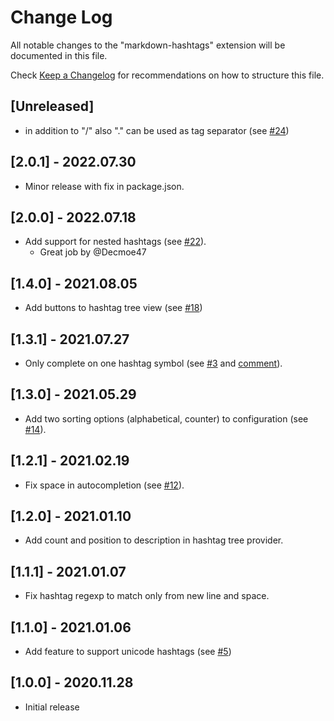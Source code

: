 # Change Log

All notable changes to the "markdown-hashtags" extension will be documented in this file.

Check [Keep a Changelog](http://keepachangelog.com/) for recommendations on how to structure this file.

## [Unreleased]

- in addition to "/" also "." can be used as tag separator (see [#24](https://github.com/vanadium23/markdown-hashtags/issues/24))

## [2.0.1] - 2022.07.30

- Minor release with fix in package.json.

## [2.0.0] - 2022.07.18

- Add support for nested hashtags (see [#22](https://github.com/vanadium23/markdown-hashtags/pull/22)).
  - Great job by @Decmoe47

## [1.4.0] - 2021.08.05

- Add buttons to hashtag tree view (see [#18](https://github.com/vanadium23/markdown-hashtags/issues/18))

## [1.3.1] - 2021.07.27

- Only complete on one hashtag symbol (see [#3](https://github.com/vanadium23/markdown-hashtags/issues/3) and [comment](https://github.com/vanadium23/markdown-hashtags/issues/13#issuecomment-886175972)).

## [1.3.0] - 2021.05.29

- Add two sorting options (alphabetical, counter) to configuration (see [#14](https://github.com/vanadium23/markdown-hashtags/issues/14)).

## [1.2.1] - 2021.02.19

- Fix space in autocompletion (see [#12](https://github.com/vanadium23/markdown-hashtags/issues/12)).

## [1.2.0] - 2021.01.10

- Add count and position to description in hashtag tree provider.

## [1.1.1] - 2021.01.07

- Fix hashtag regexp to match only from new line and space.

## [1.1.0] - 2021.01.06

- Add feature to support unicode hashtags (see [#5](https://github.com/vanadium23/markdown-hashtags/issues/5))

## [1.0.0] - 2020.11.28

- Initial release
